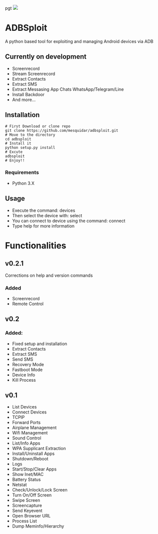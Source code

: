 pgt
![](https://raw.githubusercontent.com/mesquidar/adbsploit/master/adbsploit.png)

# ADBSploit

A python based tool for exploiting and managing Android devices via ADB

## Currently on development

- Screenrecord
- Stream Screenrecord
- Extract Contacts
- Extract SMS
- Extract Messasing App Chats WhatsApp/Telegram/Line
- Install Backdoor
- And more...

## Installation
```
# First Download or clone repo
git clone https://github.com/mesquidar/adbsploit.git
# Move to the directory
cd adbsploit
# Install it
python setup.py install
# Excute 
adbsploit
# Enjoy!!
```

### Requirements 
- Python 3.X

## Usage
- Execute the command: devices
- Then select the device  with: select
- You can connect to device using the command: connect
- Type help for more information

# Functionalities

## v0.2.1
Corrections on help and version commands

### Added
- Screenrecord
- Remote Control

## v0.2

### Added:
- Fixed setup and installation
- Extract Contacts
- Extract SMS
- Send SMS
- Recovery Mode
- Fastboot Mode
- Device Info
- Kill Process

## v0.1
- List Devices
- Connect Devices
- TCPIP
- Forward Ports
- Airplane Management
- Wifi Management
- Sound Control
- List/Info Apps
- WPA Supplicant Extraction
- Install/Uninstall Apps
- Shutdown/Reboot
- Logs
- Start/Stop/Clear Apps
- Show Inet/MAC
- Battery Status
- Netstat
- Check/Unlock/Lock Screen
- Turn On/Off Screen
- Swipe Screen
- Screencapture
- Send Keyevent
- Open Browser URL
- Process List
- Dump Meminfo/Hierarchy





